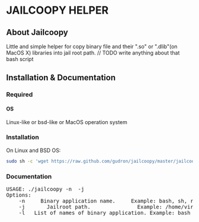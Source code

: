 # JAILCOOPY HELPER

## About Jailcoopy
Little and simple helper for copy binary file and their ".so" or ".dlib"(on MacOS X) libraries into jail root path. 
// TODO write anything about that bash script

## Installation & Documentation

### Required

#### OS

Linux-like or bsd-like or MacOS operation system

### Installation

On Linux and BSD OS:
```bash
sudo sh -c 'wget https://raw.github.com/gudron/jailcoopy/master/jailcoopy -P /usr/local/bin && chmod +x /usr/local/bin/jailcoopy'
```

### Documentation

<pre>
USAGE: ./jailcoopy -n <BINARY_NAME> -j <JAIL_ROOT>
Options:
	-n <BINARY_NAME>	Binary application name.	 Example: bash, sh, rsync
	-j <JAIL_ROOT>		Jailroot path.				 Example: /home/virtualhosts/example.dev	
	-l <LIST_OF_BIN_NAMES>	List of names of binary application. Example: bash  sh  rsync
</pre>
